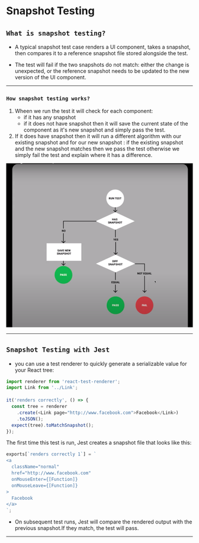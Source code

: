 # Snapshot Testing

## `What is snapshot testing?`

- A typical snapshot test case renders a UI component, takes a snapshot, then compares it to a reference snapshot file stored alongside the test.

- The test will fail if the two snapshots do not match: either the change is unexpected, or the reference snapshot needs to be updated to the new version of the UI component.

---

### `How snapshot testing works?`

1. Wheen we run the test it will check for each component:
   - if it has any snapshot
   - if it does not have snapshot then it will save the current state of the component as it's new snapshot and simply pass the test.
2. If it does have snapshot then it will run a different algorithm with our existing snapshot and for our new snapshot : if the existing snapshot and the new snapshot matches then we pass the test otherwise we simply fail the test and explain where it has a difference.

![flowchart](Screen%20Shot%202022-07-25%20at%203.58.38%20PM.png)

---

## `Snapshot Testing with Jest`

- you can use a test renderer to quickly generate a serializable value for your React tree:

```Javascript
import renderer from 'react-test-renderer';
import Link from '../Link';

it('renders correctly', () => {
  const tree = renderer
    .create(<Link page="http://www.facebook.com">Facebook</Link>)
    .toJSON();
  expect(tree).toMatchSnapshot();
});
```

The first time this test is run, Jest creates a snapshot file that looks like this:

```Javascript
exports[`renders correctly 1`] = `
<a
  className="normal"
  href="http://www.facebook.com"
  onMouseEnter={[Function]}
  onMouseLeave={[Function]}
>
  Facebook
</a>
`;
```

- On subsequent test runs, Jest will compare the rendered output with the previous snapshot.If they match, the test will pass.

---
